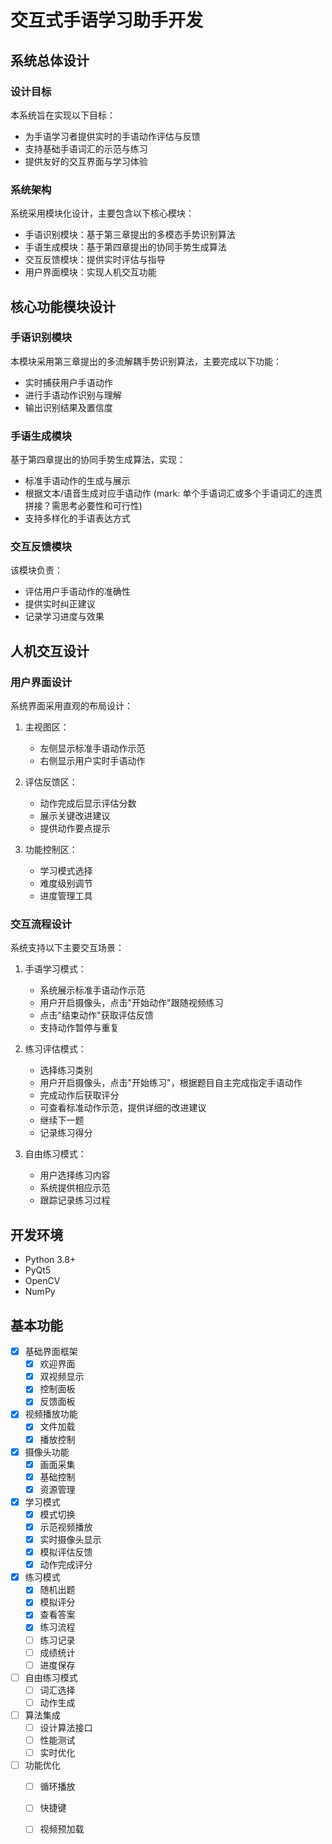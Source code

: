 # 交互式手语学习助手开发
## 系统总体设计

### 设计目标
本系统旨在实现以下目标：
- 为手语学习者提供实时的手语动作评估与反馈
- 支持基础手语词汇的示范与练习
- 提供友好的交互界面与学习体验

### 系统架构
系统采用模块化设计，主要包含以下核心模块：
- 手语识别模块：基于第三章提出的多模态手势识别算法
- 手语生成模块：基于第四章提出的协同手势生成算法
- 交互反馈模块：提供实时评估与指导
- 用户界面模块：实现人机交互功能

## 核心功能模块设计

### 手语识别模块
本模块采用第三章提出的多流解耦手势识别算法，主要完成以下功能：
- 实时捕获用户手语动作
- 进行手语动作识别与理解
- 输出识别结果及置信度

### 手语生成模块
基于第四章提出的协同手势生成算法，实现：
- 标准手语动作的生成与展示
- 根据文本/语音生成对应手语动作 (mark: 单个手语词汇或多个手语词汇的连贯拼接？需思考必要性和可行性)
- 支持多样化的手语表达方式

### 交互反馈模块
该模块负责：
- 评估用户手语动作的准确性
- 提供实时纠正建议
- 记录学习进度与效果

## 人机交互设计

### 用户界面设计
系统界面采用直观的布局设计：
1) 主视图区：
   - 左侧显示标准手语动作示范
   - 右侧显示用户实时手语动作

2) 评估反馈区：
   - 动作完成后显示评估分数
   - 展示关键改进建议
   - 提供动作要点提示

3) 功能控制区：
   - 学习模式选择
   - 难度级别调节
   - 进度管理工具

### 交互流程设计
系统支持以下主要交互场景：
1) 手语学习模式：
   - 系统展示标准手语动作示范
   - 用户开启摄像头，点击"开始动作"跟随视频练习
   - 点击"结束动作"获取评估反馈
   - 支持动作暂停与重复

2) 练习评估模式：
   - 选择练习类别
   - 用户开启摄像头，点击"开始练习"，根据题目自主完成指定手语动作
   - 完成动作后获取评分
   - 可查看标准动作示范，提供详细的改进建议
   - 继续下一题
   - 记录练习得分

3) 自由练习模式：
   - 用户选择练习内容
   - 系统提供相应示范
   - 跟踪记录练习过程

## 开发环境
- Python 3.8+
- PyQt5
- OpenCV
- NumPy

## 基本功能
- [x] 基础界面框架
  - [x] 欢迎界面
  - [x] 双视频显示
  - [x] 控制面板
  - [x] 反馈面板
- [x] 视频播放功能
  - [x] 文件加载
  - [x] 播放控制
- [x] 摄像头功能
  - [x] 画面采集
  - [x] 基础控制
  - [x] 资源管理
- [x] 学习模式
  - [x] 模式切换
  - [x] 示范视频播放
  - [x] 实时摄像头显示
  - [x] 模拟评估反馈
  - [x] 动作完成评分
- [x] 练习模式
  - [x] 随机出题
  - [x] 模拟评分
  - [x] 查看答案
  - [x] 练习流程
  - [ ] 练习记录
  - [ ] 成绩统计
  - [ ] 进度保存
- [ ] 自由练习模式
  - [ ] 词汇选择
  - [ ] 动作生成
- [ ] 算法集成
  - [ ] 设计算法接口
  - [ ] 性能测试
  - [ ] 实时优化
- [ ] 功能优化
  - [ ] 循环播放
  - [ ] 快捷键
  - [ ] 视频预加载


